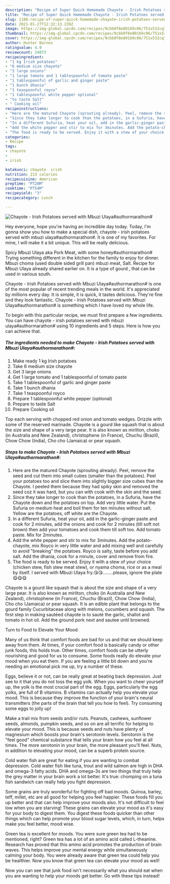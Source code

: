 ```yaml
---
description: "Recipe of Super Quick Homemade Chayote - Irish Potatoes served with Mbuzi Ulaya#authormarathon#"
title: "Recipe of Super Quick Homemade Chayote - Irish Potatoes served with Mbuzi Ulaya#authormarathon#"
slug: 1188-recipe-of-super-quick-homemade-chayote-irish-potatoes-served-with-mbuzi-ulayaauthormarathon
date: 2021-01-27T12:32:13.239Z
image: https://img-global.cpcdn.com/recipes/9cbb0f8e80169c06/751x532cq70/chayote-irish-potatoes-served-with-mbuzi-ulayaauthormarathon-recipe-main-photo.jpg
thumbnail: https://img-global.cpcdn.com/recipes/9cbb0f8e80169c06/751x532cq70/chayote-irish-potatoes-served-with-mbuzi-ulayaauthormarathon-recipe-main-photo.jpg
cover: https://img-global.cpcdn.com/recipes/9cbb0f8e80169c06/751x532cq70/chayote-irish-potatoes-served-with-mbuzi-ulayaauthormarathon-recipe-main-photo.jpg
author: Hunter Barnes
ratingvalue: 4.9
reviewcount: 24073
recipeingredient:
- "1 kg Irish potatoes"
- "6 medium size chayote"
- "3 large onions"
- "1 large tomato and 1 tablespoonful of tomato paste"
- "1 tablespoonful of garlic and ginger paste"
- "1 bunch dhania"
- "1 teaspoonful royco"
- "1 tablespoonful white pepper optional"
- "to taste Salt"
- " Cooking oil"
recipeinstructions:
- "Here are the matured Chayote (sprouting already). Peel, remove the seed and cut them into small cubes (smaller than the potatoes). Peel your potatoes too and slice them into slightly bigger size cubes than the Chayote. I peeled them because they had spiky skin and removed the seed coz it was hard, but you can with cook with the skin and the seed."
- "Since they take longer to cook than the potatoes, in a Sufuria, have the Chayote down and the potatoes on top. Add very little water. Put the Sufuria on medium heat and boil them for ten minutes without salt. Yellow are the potatoes, off white are the Chayote."
- "In a different Sufuria, heat your oil, add in the garlic-ginger paste and cook for 2 minutes, add the onions and cook for 2 minutes (till soft not brown) then add your tomatoes and cook them till soft too. Add tomato paste. Mix for 2minutes."
- "Add the white pepper and stir to mix for 3minutes. Add the potato-chayote, mix Royco in very little water and add mixing well and carefully to avoid &#34;breaking&#34; the potatoes. Royco is salty, taste before you add salt. Add the dhania, cook for a minute, cover and remove from fire."
- "The food is ready to be served. Enjoy it with a stew of your choice (chicken stew, fish stew meat stew), or nyama choma, rice or as a meal by itself. I served with Mbuzi Ulaya fry.😘😘........please, ignore the plate😋😋😋"
categories:
- Recipe
tags:
- chayote
- 
- irish

katakunci: chayote  irish 
nutrition: 213 calories
recipecuisine: American
preptime: "PT20M"
cooktime: "PT54M"
recipeyield: "3"
recipecategory: Lunch

---
```



![Chayote - Irish Potatoes served with Mbuzi Ulaya#authormarathon#](https://img-global.cpcdn.com/recipes/9cbb0f8e80169c06/751x532cq70/chayote-irish-potatoes-served-with-mbuzi-ulayaauthormarathon-recipe-main-photo.jpg)

Hey everyone, hope you're having an incredible day today. Today, I'm gonna show you how to make a special dish, chayote - irish potatoes served with mbuzi ulaya#authormarathon#. It is one of my favorites. For mine, I will make it a bit unique. This will be really delicious.

Spicy Mbuzi Ulaya aka Pork Meat, with some honey#authormarathon# Trying something different in the kitchen for the family to enjoy for dinner. Mbuzi choma (used double sided grill pan) mbuzi meat, Salt. Recipe for Mbuzi Ulaya already shared earlier on. It is a type of gourd , that can be used in various south.

Chayote - Irish Potatoes served with Mbuzi Ulaya#authormarathon# is one of the most popular of recent trending meals in the world. It's appreciated by millions every day. It is simple, it is quick, it tastes delicious. They're fine and they look fantastic. Chayote - Irish Potatoes served with Mbuzi Ulaya#authormarathon# is something which I have loved my whole life.


To begin with this particular recipe, we must first prepare a few ingredients. You can have chayote - irish potatoes served with mbuzi ulaya#authormarathon# using 10 ingredients and 5 steps. Here is how you can achieve that.

<!--inarticleads1-->

##### The ingredients needed to make Chayote - Irish Potatoes served with Mbuzi Ulaya#authormarathon#:

1. Make ready 1 kg Irish potatoes
1. Take 6 medium size chayote
1. Get 3 large onions
1. Get 1 large tomato and 1 tablespoonful of tomato paste
1. Take 1 tablespoonful of garlic and ginger paste
1. Take 1 bunch dhania
1. Take 1 teaspoonful royco
1. Prepare 1 tablespoonful white pepper (optional)
1. Prepare to taste Salt
1. Prepare  Cooking oil


Top each serving with chopped red onion and tomato wedges. Drizzle with some of the reserved marinade. Chayote is a gourd like squash that is about the size and shape of a very large pear. It is also known as mirliton, choko (in Australia and New Zealand), christophene (in France), Chuchu (Brazil), Chow Chow (India), Cho cho (Jamaica) or pear squash. 

<!--inarticleads2-->

##### Steps to make Chayote - Irish Potatoes served with Mbuzi Ulaya#authormarathon#:

1. Here are the matured Chayote (sprouting already). Peel, remove the seed and cut them into small cubes (smaller than the potatoes). Peel your potatoes too and slice them into slightly bigger size cubes than the Chayote. I peeled them because they had spiky skin and removed the seed coz it was hard, but you can with cook with the skin and the seed.
1. Since they take longer to cook than the potatoes, in a Sufuria, have the Chayote down and the potatoes on top. Add very little water. Put the Sufuria on medium heat and boil them for ten minutes without salt. Yellow are the potatoes, off white are the Chayote.
1. In a different Sufuria, heat your oil, add in the garlic-ginger paste and cook for 2 minutes, add the onions and cook for 2 minutes (till soft not brown) then add your tomatoes and cook them till soft too. Add tomato paste. Mix for 2minutes.
1. Add the white pepper and stir to mix for 3minutes. Add the potato-chayote, mix Royco in very little water and add mixing well and carefully to avoid &#34;breaking&#34; the potatoes. Royco is salty, taste before you add salt. Add the dhania, cook for a minute, cover and remove from fire.
1. The food is ready to be served. Enjoy it with a stew of your choice (chicken stew, fish stew meat stew), or nyama choma, rice or as a meal by itself. I served with Mbuzi Ulaya fry.😘😘........please, ignore the plate😋😋😋


Chayote is a gourd like squash that is about the size and shape of a very large pear. It is also known as mirliton, choko (in Australia and New Zealand), christophene (in France), Chuchu (Brazil), Chow Chow (India), Cho cho (Jamaica) or pear squash. It is an edible plant that belongs to the gourd family Cucurbitaceae along with melons, cucumbers and squash. The first step in making sautéed chayote is to sauté the garlic, shallot and tomato in hot oil. Add the ground pork next and sautee until browned. 

Turn to Food to Elevate Your Mood


Many of us think that comfort foods are bad for us and that we should keep away from them. At times, if your comfort food is basically candy or other junk foods, this holds true. Other times, comfort foods can be utterly nourishing and good for us to consume. Some foods really do elevate your mood when you eat them. If you are feeling a little bit down and you're needing an emotional pick me up, try a number of these.

Eggs, believe it or not, can be really great at beating back depression. Just see to it that you do not toss the egg yolk. When you want to cheer yourself up, the yolk is the most crucial part of the egg. Eggs, particularly the egg yolks, are full of B vitamins. B vitamins can actually help you elevate your mood. This is because they improve the function of your brain's neural transmitters (the parts of the brain that tell you how to feel). Try consuming some eggs to jolly up!

Make a trail mix from seeds and/or nuts. Peanuts, cashews, sunflower seeds, almonds, pumpkin seeds, and so on are all terrific for helping to elevate your mood. This is because seeds and nuts have plenty of magnesium which boosts your brain's serotonin levels. Serotonin is the "feel good" chemical substance that tells your brain how you feel at all times. The more serotonin in your brain, the more pleasant you'll feel. Nuts, in addition to elevating your mood, can be a superb protein source.

Cold water fish are great for eating if you are wanting to combat depression. Cold water fish like tuna, trout and wild salmon are high in DHA and omega-3 fatty acids. DHA and omega-3s are two things that truly help the grey matter in your brain work a lot better. It's true: chomping on a tuna fish sandwich can really help you fight depression. 

Some grains are truly wonderful for fighting off bad moods. Quinoa, barley, teff, millet, etc are all good for helping you feel happier. These foods fill you up better and that can help improve your moods also. It's not difficult to feel low when you are starving! These grains can elevate your mood as it's easy for your body to digest them. You digest these foods quicker than other things which can help promote your blood sugar levels, which, in turn, helps make you feel better, mood wise.

Green tea is excellent for moods. You were sure green tea had to be mentioned, right? Green tea has a lot of an amino acid called L-theanine. Research has proved that this amino acid promotes the production of brain waves. This helps improve your mental energy while simultaneously calming your body. You were already aware that green tea could help you be healthier. Now you know that green tea can elevate your mood as well!

Now you can see that junk food isn't necessarily what you should eat when you are wanting to help your moods get better. Go  with  these tips  instead!


